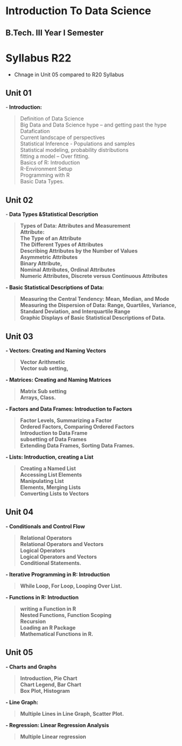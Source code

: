 # Introduction To Data Science

## B.Tech. III Year I Semester

# Syllabus R22

* Chnage in Unit 05 compared to R20 Syllabus

## Unit 01<br/>

-<b> Introduction:</b><br/>
 > Definition of Data Science<br/>
 > Big Data and Data Science hype – and getting past the hype<br/>
 > Datafication<br/>
 > Current landscape of perspectives<br/>
 > Statistical Inference - Populations and samples<br/>
 > Statistical modeling, probability distributions<br/>
 > fitting a model – Over fitting.<br/>
 > Basics of R: Introduction<br/>
 > R-Environment Setup<br/>
 > Programming with R<br/>
 > Basic Data Types.<br/>

## Unit 02<br/>

-<b> Data Types &Statistical Description<br/>
 > Types of Data: Attributes and Measurement<br/>
 > Attribute:<br/>
 > The Type of an Attribute<br/>
 > The Different Types of Attributes<br/>
 > Describing Attributes by the Number of Values<br/>
 > Asymmetric Attributes<br/>
 > Binary Attribute,<br/>
 > Nominal Attributes, Ordinal Attributes<br/>
 > Numeric Attributes, Discrete versus Continuous Attributes<br/>
 
-<b> Basic Statistical Descriptions of Data:<br/>
 > Measuring the Central Tendency: Mean, Median, and Mode<br/>
 > Measuring the Dispersion of Data: Range, Quartiles, Variance, Standard Deviation, and Interquartile Range<br/>
 > Graphic Displays of Basic Statistical Descriptions of Data.<br/>

## Unit 03<br/>

-<b> Vectors: Creating and Naming Vectors<br/>
 > Vector Arithmetic<br/>
 > Vector sub setting,<br/>
 
-<b> Matrices: Creating and Naming Matrices<br/>
 > Matrix Sub setting<br/>
 > Arrays, Class.<br/>
 
-<b> Factors and Data Frames: Introduction to Factors<br/>
 > Factor Levels, Summarizing a Factor<br/>
 > Ordered Factors, Comparing Ordered Factors<br/>
 > Introduction to Data Frame<br/>
 > subsetting of Data Frames<br/>
 > Extending Data Frames, Sorting Data Frames.<br/>
 
-<b> Lists: Introduction, creating a List<br/>
 > Creating a Named List<br/>
 > Accessing List Elements<br/>
 > Manipulating List<br/>
 > Elements, Merging Lists<br/>
 > Converting Lists to Vectors<br/>

## Unit 04<br/>

-<b> Conditionals and Control Flow<br/>
 > Relational Operators<br/>
 > Relational Operators and Vectors<br/>
 > Logical Operators<br/>
 > Logical Operators and Vectors<br/>
 > Conditional Statements.<br/>
 
-<b> Iterative Programming in R: Introduction<br/>
 > While Loop, For Loop, Looping Over List.<br/>
 
-<b> Functions in R: Introduction<br/>
 > writing a Function in R<br/>
 > Nested Functions, Function Scoping<br/>
 > Recursion<br/>
 > Loading an R Package<br/>
 > Mathematical Functions in R.<br/>
  
## Unit 05<br/>

-<b> Charts and Graphs<br/>
 > Introduction, Pie Chart<br/>
 > Chart Legend, Bar Chart<br/>
 > Box Plot, Histogram<br/>
 
-<b> Line Graph:<br/>
 > Multiple Lines in Line Graph, Scatter Plot.<br/>
 
-<b> Regression: Linear Regression Analysis<br/>
 > Multiple Linear regression<br/>
